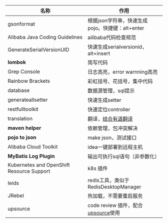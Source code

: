 | 名称  | 作用  |
| ------------ | ------------ |
| gsonformat  |  根据json字符串，快速生成pojo。快捷键：alt+enter |
| Alibaba Java Coding Guidelines | ailibaba代码检查规范  |
| GenerateSerialVersionUID | 快速生成serialversionid，alt+insert |
| **lombok** | 简写代码 |
| Grep Console | 日志高亮，error warnning高亮
| Rainbow Brackets | 彩虹括号、花括号，集中代码
| database | 数据源管理，sql提示
| generateallsetter | 快速生成setter
| restfulltoolkit | 快速定位controller
| translation | 翻译，[结合有道翻译](https://www.cnblogs.com/a8457013/p/7814279.html)|
| **maven helper** | 依赖管理，包冲突解决 |
| **pojo to json** | make json，测试接口
| Alibaba Cloud Toolkit | idea一键部署到远程主机 |
| **MyBatis Log Plugin** | 输出可执行sql语句（非参数化）|
| Kubernetes and OpenShift Resource Support | k8s 插件 |
| Ieids | redis工具，类似于 RedisDesktopManager |
| JRebel | 热加载，不需要重启服务 | 
| upsource | code review 插件，配合[upsource](https://www.jetbrains.com/help/upsource/getting-started.html)使用
